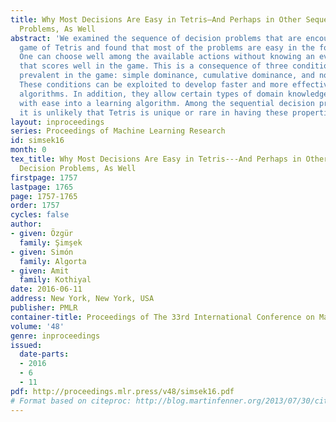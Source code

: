 ```yaml
---
title: Why Most Decisions Are Easy in Tetris—And Perhaps in Other Sequential Decision
  Problems, As Well
abstract: 'We examined the sequence of decision problems that are encountered in the
  game of Tetris and found that most of the problems are easy in the following sense:
  One can choose well among the available actions without knowing an evaluation function
  that scores well in the game. This is a consequence of three conditions that are
  prevalent in the game: simple dominance, cumulative dominance, and noncompensation.
  These conditions can be exploited to develop faster and more effective learning
  algorithms. In addition, they allow certain types of domain knowledge to be incorporated
  with ease into a learning algorithm. Among the sequential decision problems we encounter,
  it is unlikely that Tetris is unique or rare in having these properties.'
layout: inproceedings
series: Proceedings of Machine Learning Research
id: simsek16
month: 0
tex_title: Why Most Decisions Are Easy in Tetris---And Perhaps in Other Sequential
  Decision Problems, As Well
firstpage: 1757
lastpage: 1765
page: 1757-1765
order: 1757
cycles: false
author:
- given: Özgür
  family: Şimşek
- given: Simón
  family: Algorta
- given: Amit
  family: Kothiyal
date: 2016-06-11
address: New York, New York, USA
publisher: PMLR
container-title: Proceedings of The 33rd International Conference on Machine Learning
volume: '48'
genre: inproceedings
issued:
  date-parts:
  - 2016
  - 6
  - 11
pdf: http://proceedings.mlr.press/v48/simsek16.pdf
# Format based on citeproc: http://blog.martinfenner.org/2013/07/30/citeproc-yaml-for-bibliographies/
---
```

